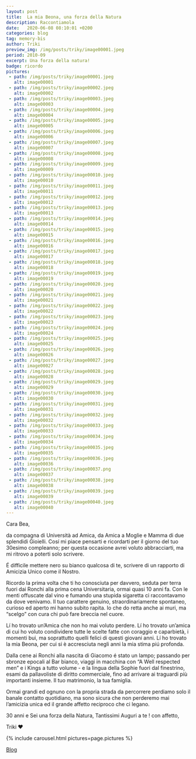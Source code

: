 ```yaml
---
layout: post
title:  La mia Beona, una forza della Natura
description: Raccontiamola
date:   2020-06-08 08:10:01 +0200
categories: blog
tag: memory-bis
author: Triki
preview_img: /img/posts/triky/image00001.jpeg
period: 2010-09
excerpt: Una forza della natura!
badge: ricordo
pictures:
 - path: /img/posts/triky/image00001.jpeg
   alt: image00001
 - path: /img/posts/triky/image00002.jpeg
   alt: image00002
 - path: /img/posts/triky/image00003.jpeg
   alt: image00003
 - path: /img/posts/triky/image00004.jpeg
   alt: image00004
 - path: /img/posts/triky/image00005.jpeg
   alt: image00005
 - path: /img/posts/triky/image00006.jpeg
   alt: image00006
 - path: /img/posts/triky/image00007.jpeg
   alt: image00007
 - path: /img/posts/triky/image00008.jpeg
   alt: image00008
 - path: /img/posts/triky/image00009.jpeg
   alt: image00009
 - path: /img/posts/triky/image00010.jpeg
   alt: image00010
 - path: /img/posts/triky/image00011.jpeg
   alt: image00011
 - path: /img/posts/triky/image00012.jpeg
   alt: image00012
 - path: /img/posts/triky/image00013.jpeg
   alt: image00013
 - path: /img/posts/triky/image00014.jpeg
   alt: image00014
 - path: /img/posts/triky/image00015.jpeg
   alt: image00015
 - path: /img/posts/triky/image00016.jpeg
   alt: image00016
 - path: /img/posts/triky/image00017.jpeg
   alt: image00017
 - path: /img/posts/triky/image00018.jpeg
   alt: image00018
 - path: /img/posts/triky/image00019.jpeg
   alt: image00019
 - path: /img/posts/triky/image00020.jpeg
   alt: image00020
 - path: /img/posts/triky/image00021.jpeg
   alt: image00021
 - path: /img/posts/triky/image00022.jpeg
   alt: image00022
 - path: /img/posts/triky/image00023.jpeg
   alt: image00023
 - path: /img/posts/triky/image00024.jpeg
   alt: image00024
 - path: /img/posts/triky/image00025.jpeg
   alt: image00025
 - path: /img/posts/triky/image00026.jpeg
   alt: image00026
 - path: /img/posts/triky/image00027.jpeg
   alt: image00027
 - path: /img/posts/triky/image00028.jpeg
   alt: image00028
 - path: /img/posts/triky/image00029.jpeg
   alt: image00029
 - path: /img/posts/triky/image00030.jpeg
   alt: image00030
 - path: /img/posts/triky/image00031.jpeg
   alt: image00031
 - path: /img/posts/triky/image00032.jpeg
   alt: image00032
 - path: /img/posts/triky/image00033.jpeg
   alt: image00033
 - path: /img/posts/triky/image00034.jpeg
   alt: image00034
 - path: /img/posts/triky/image00035.jpeg
   alt: image00035
 - path: /img/posts/triky/image00036.jpeg
   alt: image00036
 - path: /img/posts/triky/image00037.png
   alt: image00037
 - path: /img/posts/triky/image00038.jpeg
   alt: image00038
 - path: /img/posts/triky/image00039.jpeg
   alt: image00039
 - path: /img/posts/triky/image00040.jpeg
   alt: image00040
---
```


Cara Bea,

da compagna di Università ad Amica, da Amica a Moglie e Mamma di due splendidi Gioielli.
Cosí mi piace pensarti e ricordarti per il giorno del tuo 30esimo compleanno; per questa occasione avrei voluto abbracciarti, ma mi ritrovo a poterti solo scrivere.

É difficile mettere nero su bianco qualcosa di te, scrivere di un rapporto di Amicizia Unico come il Nostro.

Ricordo la prima volta che ti ho conosciuta per davvero, seduta per terra fuori dai Ronchi alla prima cena Universitaria, ormai quasi 10 anni fa. Con le menti offuscate dal vino e fumando una stupida sigaretta ci raccontavamo da dove venivamo. Il tuo carattere genuino, straordinariamente spontaneo, curioso ed aperto mi hanno subito rapita. Io che do retta anche ai muri, ma “scelgo” con cura chi può fare breccia nel cuore.

Lí ho trovato un’Amica che non ho mai voluto perdere. Lí ho trovato un’amica di cui ho voluto condividere tutte le scelte fatte con coraggio e caparbietà, i momenti bui, ma soprattutto quelli felici di questi giovani anni. Lí ho trovato la mia Beona, per cui si è accresciuta negli anni la mia stima piú profonda.

Dalla cene ai Ronchi alla nascita di Giacomo é stato un lampo; passando per sbronze epocali al Bar bianco, viaggi in macchina con “A Well respected men” e i Kings a tutto volume - e la lingua della Sophie fuori dal finestrino, esami da pallavoliste di diritto commerciale, fino ad arrivare ai traguardi più importanti insieme. Il tuo matrimonio, la tua famiglia.

Ormai grandi ed ognuno con la propria strada da percorrere perdiamo solo il banale contatto quotidiano, ma sono sicura che non perderemo mai l’amicizia unica ed il grande affetto reciproco che ci legano.

30 anni e Sei una forza della Natura, Tantissimi Auguri a te !
con affetto,

Triki ❤️

{% include carousel.html pictures=page.pictures %}

<a href="/blog"><span class="badge badge-blog">Blog</span></a>
